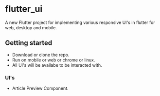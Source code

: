 # flutter_ui

A new Flutter project for implementing various responsive UI's in flutter for web, desktop and mobile.


## Getting started

+ Download or clone the repo.
+ Run on mobile or web or chrome or linux.
+ All UI's will be availabe to be interacted with.


### UI's

+ Article Preview Component.
